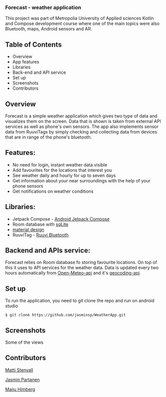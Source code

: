 ### Forecast - weather application

This project was part of Metropolia University of Applied sciences Kotlin and Compose development course where one of the main topics were
also Bluetooth, maps, Android sensors and AR.

## Table of Contents

- Overview
- App features
- Libraries
- Back-end and API service
- Set up
- Screenshots
- Contributors

## Overview

Forecast is a simple weather application which gives two type of data and visualizes them on the screen. Data that is shown
is taken from external API services as well as phone's own sensors. The app also implements sensor data from RuuviTags by
simply checking and collecting data from devices that are in range of the phone's bluetooth. 

## Features:

- No need for login, instant weather data visible
- Add favourites for the locations that interest you
- See weather daily and hourly for up to seven days
- Get information about your near surroundings with the help of your phone sensors
- Get notifications on weather conditions

## Libraries:

- Jetpack Compose - [Android Jetpack Compose](https://developer.android.com/jetpack)
- Room database with [sqLite](https://www.sqlite.org/index.html)
- [material design](https://material.io/)
- RuuviTag - [Ruuvi Bluetooth](https://github.com/ruuvi/com.ruuvi.bluetooth)

## Backend and APIs service:

Forecast relies on Room database fo storing favourite locations. On top of this it uses to API services for the weather data. 
Data is updated every two hours automatically from [Open-Meteo-api](https://open-meteo.com/en) and it's [geocoding-api](https://open-meteo.com/en/docs/geocoding-api).

## Set up

To run the application, you need to git clone the repo and run on android studio

```
$ git clone https://github.com/jasminsp/WeatherApp.git

```

## Screenshots

Some of the views

## Contributors

[Matti Stenvall](https://github.com/stenvma81)

[Jasmin Partanen](https://github.com/jasminsp)

[Maiju Himberg](https://github.com/maijuhimberg)
